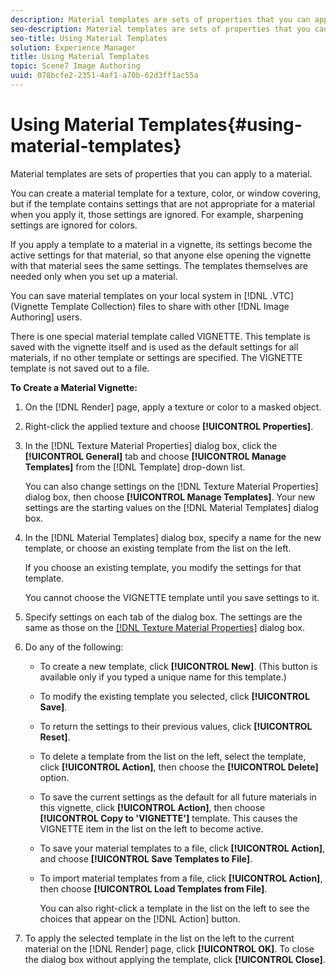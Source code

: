 ```yaml
---
description: Material templates are sets of properties that you can apply to a material.
seo-description: Material templates are sets of properties that you can apply to a material.
seo-title: Using Material Templates
solution: Experience Manager
title: Using Material Templates
topic: Scene7 Image Authoring
uuid: 078bcfe2-2351-4af1-a70b-62d3ff1ac55a
---
```


# Using Material Templates{#using-material-templates}

Material templates are sets of properties that you can apply to a material.

You can create a material template for a texture, color, or window covering, but if the template contains settings that are not appropriate for a material when you apply it, those settings are ignored. For example, sharpening settings are ignored for colors.

If you apply a template to a material in a vignette, its settings become the active settings for that material, so that anyone else opening the vignette with that material sees the same settings. The templates themselves are needed only when you set up a material.

You can save material templates on your local system in [!DNL .VTC] (Vignette Template Collection) files to share with other [!DNL Image Authoring] users.

There is one special material template called VIGNETTE. This template is saved with the vignette itself and is used as the default settings for all materials, if no other template or settings are specified. The VIGNETTE template is not saved out to a file.

**To Create a Material Vignette:** 

1. On the [!DNL Render] page, apply a texture or color to a masked object.
1. Right-click the applied texture and choose **[!UICONTROL Properties]**.
1. In the [!DNL Texture Material Properties] dialog box, click the **[!UICONTROL General]** tab and choose **[!UICONTROL Manage Templates]** from the [!DNL Template] drop-down list.

   You can also change settings on the [!DNL Texture Material Properties] dialog box, then choose **[!UICONTROL Manage Templates]**. Your new settings are the starting values on the [!DNL Material Templates] dialog box.
1. In the [!DNL Material Templates] dialog box, specify a name for the new template, or choose an existing template from the list on the left.

   If you choose an existing template, you modify the settings for that template.

   You cannot choose the VIGNETTE template until you save settings to it. 

1. Specify settings on each tab of the dialog box. The settings are the same as those on the [ [!DNL Texture Material Properties]](../../c-vat-rend-pg/c-vat-work-text/c-vat-text-mat-prop/c-vat-text-mat-prop.md#concept-56e919cfd48748169dc2f011aa95c5fd) dialog box.
1. Do any of the following:

    * To create a new template, click **[!UICONTROL New]**. (This button is available only if you typed a unique name for this template.) 
    * To modify the existing template you selected, click **[!UICONTROL Save]**. 
    * To return the settings to their previous values, click **[!UICONTROL Reset]**. 
    * To delete a template from the list on the left, select the template, click **[!UICONTROL Action]**, then choose the **[!UICONTROL Delete]** option. 
    
    * To save the current settings as the default for all future materials in this vignette, click **[!UICONTROL Action]**, then choose **[!UICONTROL Copy to 'VIGNETTE']** template. This causes the VIGNETTE item in the list on the left to become active. 
    
    * To save your material templates to a file, click **[!UICONTROL Action]**, and choose **[!UICONTROL Save Templates to File]**. 
    
    * To import material templates from a file, click **[!UICONTROL Action]**, then choose **[!UICONTROL Load Templates from File]**.

      You can also right-click a template in the list on the left to see the choices that appear on the [!DNL Action] button.

1. To apply the selected template in the list on the left to the current material on the [!DNL Render] page, click **[!UICONTROL OK]**. To close the dialog box without applying the template, click **[!UICONTROL Close]**.
